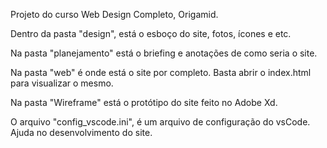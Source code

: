 Projeto do curso Web Design Completo, Origamid.

Dentro da pasta "design", está o esboço do site, fotos, ícones e etc.

Na pasta "planejamento" está o briefing e anotações de como seria o site.

Na pasta "web" é onde está o site por completo. Basta abrir o index.html para visualizar o mesmo.

Na pasta "Wireframe" está o protótipo do site feito no Adobe Xd.

O arquivo "config_vscode.ini", é um arquivo de configuração do vsCode. Ajuda no desenvolvimento do site.

